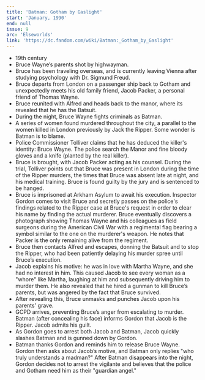 ```yaml
---
title: 'Batman: Gotham by Gaslight'
start: 'January, 1990'
end: null
issue: 9
arc: 'Elseworlds'
link: 'https://dc.fandom.com/wiki/Batman:_Gotham_by_Gaslight'
---
```


- 19th century
- Bruce Wayne’s parents shot by highwayman.
- Bruce has been traveling overseas, and is currently leaving Vienna after studying psychology with Dr. Sigmund Freud.
- Bruce departs from London on a passenger ship back to Gotham and unexpectedly meets his old family friend, Jacob Packer, a personal friend of Thomas Wayne.
- Bruce reunited with Alfred and heads back to the manor, where its revealed that he has the Batsuit.
- During the night, Bruce Wayne fights criminals as Batman.
- A series of women found murdered throughout the city, a parallel to the women killed in London previously by Jack the Ripper. Some wonder is Batman is to blame.
- Police Commissioner Tolliver claims that he has deduced the killer's identity: Bruce Wayne. The police search the Manor and fine bloody gloves and a knife (planted by the real killer).
- Bruce is brought, with Jacob Packer acting as his counsel. During the trial, Tolliver points out that Bruce was present in London during the time of the Ripper murders, the times that Bruce was absent late at night, and his medical training. Bruce is found guilty by the jury and is sentenced to be hanged.
- Bruce is imprisoned at Arkham Asylum to await his execution. Inspector Gordon comes to visit Bruce and secretly passes on the police's findings related to the Ripper case at Bruce's request in order to clear his name by finding the actual murderer. Bruce eventually discovers a photograph showing Thomas Wayne and his colleagues as field surgeons during the American Civil War with a regimental flag bearing a symbol similar to the one on the murderer's weapon. He notes that Packer is the only remaining alive from the regiment.
- Bruce then contacts Alfred and escapes, donning the Batsuit and to stop the Ripper, who had been patiently delaying his murder spree until Bruce’s execution.
- Jacob explains his motive: he was in love with Martha Wayne, and she had no interest in him. This caused Jacob to see every woman as a "whore" like Martha, laughing at him and subsequently driving him to murder them. He also revealed that he hired a gunman to kill Bruce’s parents, but was angered by the fact that Bruce survived.
- After revealing this, Bruce unmasks and punches Jacob upon his parents' grave.
- GCPD arrives, preventing Bruce’s anger from escalating to murder. Batman (after concealing his face) informs Gordon that Jacob is the Ripper. Jacob admits his guilt.
- As Gordon goes to arrest both Jacob and Batman, Jacob quickly slashes Batman and is gunned down by Gordon.
- Batman thanks Gordon and reminds him to release Bruce Wayne. Gordon then asks about Jacob’s motive, and Batman only replies "who truly understands a madman?" After Batman disappears into the night, Gordon decides not to arrest the vigilante and believes that the police and Gotham need him as their "guardian angel."
